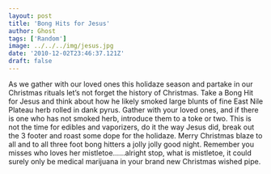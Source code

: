 ```yaml
---
layout: post
title: 'Bong Hits for Jesus'
author: Ghost
tags: ['Random']
image: ../../../img/jesus.jpg
date: '2010-12-02T23:46:37.121Z'
draft: false
---
```


As we gather with our loved ones this holidaze season and partake in our Christmas rituals let’s not forget the history of Christmas. Take a Bong Hit for Jesus and think about how he likely smoked large blunts of fine East Nile Plateau herb rolled in dank pyrus. Gather with your loved ones, and if there is one who has not smoked herb, introduce them to a toke or two. This is not the time for edibles and vaporizers, do it the way Jesus did, break out the 3 footer and roast some dope for the holidaze. Merry Christmas blaze to all and to all three foot bong hitters a jolly jolly good night. Remember you misses who loves her mistletoe……alright stop, what is mistletoe, it could surely only be medical marijuana in your brand new Christmas wished pipe.
